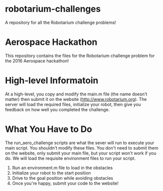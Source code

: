 # robotarium-challenges
A repository for all the Robotarium challenge problems!

# Aerospace Hackathon

This repository contains the files for the Robotarium challenge problem for the 2016 Aerospace hackathon! 

# High-level Informatoin 

At a high-level, you copy and modify the main.m file (the name doesn't matter) then submit it on the website (http://www.robotarium.org).  The server will load the required files, initialize your robot, then give you feedback on how well you completed the challenge.

# What You Have to Do 

The run_aero_challenge scripts are what the sever will run to execute your main script.  You shouldn't modify these files.  You don't need to submit them on the website, only submit your main file, but your script won't work if you do.  We will load the requisite environment files to run your script.  

1.  Run an environment.m file to load in the obstacles 
2.  Initialize your robot to the start position
3.  Drive to the goal position while avoiding obstacles
4.  Once you're happy, submit your code to the website! 
